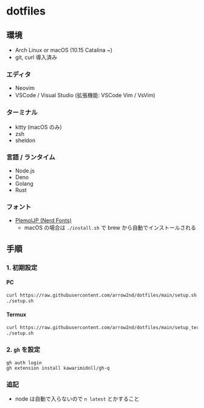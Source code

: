 # dotfiles

## 環境

- Arch Linux or macOS (10.15 Catalina ~)
- git, curl 導入済み

### エディタ

- Neovim
- VSCode / Visual Studio (拡張機能: VSCode Vim / VsVim)

### ターミナル

- kitty (macOS のみ)
- zsh
- sheldon

### 言語 / ランタイム

- Node.js
- Deno
- Golang
- Rust

### フォント

- [PlemolJP (Nerd Fonts)](https://github.com/yuru7/PlemolJP)
  - macOS の場合は `./install.sh` で brew から自動でインストールされる

## 手順

### 1. 初期設定

#### PC

```sh
curl https://raw.githubusercontent.com/arrow2nd/dotfiles/main/setup.sh > setup.sh
./setup.sh
```

#### Termux

```sh
curl https://raw.githubusercontent.com/arrow2nd/dotfiles/main/setup_termux.sh > setup.sh
./setup.sh
```

### 2. `gh` を設定

```
gh auth login
gh extension install kawarimidoll/gh-q
```

### 追記

- node は自動で入らないので `n latest` とかすること
